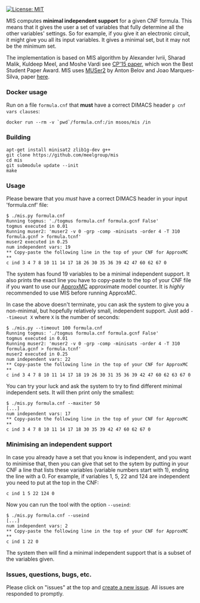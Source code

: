 [![License: MIT](https://img.shields.io/badge/License-MIT-yellow.svg)](https://opensource.org/licenses/MIT)

MIS computes **minimal independent support** for a given CNF formula. This means that it gives the user a set of variables that fully determine all the other variables' settings. So for example, if you give it an electronic circuit, it might give you all its input variables. It gives a minimal set, but it may not be the minimum set.

The implementation is based on MIS algorithm by Alexander Ivrii, Sharad Malik, Kuldeep Meel, and Moshe Vardi see [CP'15 paper](http://link.springer.com/article/10.1007/s10601-015-9204-z), which won the Best Student Paper Award. MIS uses [MUSer2](https://bitbucket.org/anton_belov/muser2) by Anton Belov and Joao Marques-Silva, paper [here](https://satassociation.org/jsat/index.php/jsat/article/view/101).

### Docker usage
Run on a file `formula.cnf` that **must** have a correct DIMACS header `p cnf vars clauses`:

```
docker run --rm -v `pwd`/formula.cnf:/in msoos/mis /in
```

### Building

```
apt-get install minisat2 zlib1g-dev g++
git clone https://github.com/meelgroup/mis
cd mis
git submodule update --init
make
```

### Usage
Please beware that you *must* have a correct DIMACS header in your input 'formula.cnf' file:

```
$ ./mis.py formula.cnf
Running togmus: './togmus formula.cnf formula.gcnf False'
togmus executed in 0.01
Running muser2: 'muser2 -v 0 -grp -comp -minisats -order 4 -T 310 formula.gcnf > formula.tcnf'
muser2 executed in 0.25
num independent vars: 19
** Copy-paste the following line in the top of your CNF for ApproxMC **
c ind 3 4 7 8 10 11 14 17 18 26 30 35 36 39 42 47 60 62 67 0
```
The system has found 19 variables to be a minimal independent support. It also prints the exact line you have to copy-paste to the top of your CNF file if you want to use our [ApproxMC](https://github.com/meelgroup/approxmc) approximate model counter. It is *highly* recommended to use MIS before running ApproxMC.

In case the above doesn't terminate, you can ask the system to give you a non-minimal, but hopefully relatively small, independent support. Just add `--timeout X` where `X` is the number of seconds:

```
$ ./mis.py --timeout 100 formula.cnf
Running togmus: './togmus formula.cnf formula.gcnf False'
togmus executed in 0.01
Running muser2: 'muser2 -v 0 -grp -comp -minisats -order 4 -T 310 formula.gcnf > formula.tcnf'
muser2 executed in 0.25
num independent vars: 22
** Copy-paste the following line in the top of your CNF for ApproxMC **
c ind 3 4 7 8 10 11 14 17 18 19 26 30 31 35 36 39 42 47 60 62 63 67 0
```

You can try your luck and ask the system to try to find different minimal independent sets. It will then print only the smallest:

```
$ ./mis.py formula.cnf --maxiter 50
[...]
num independent vars: 17
** Copy-paste the following line in the top of your CNF for ApproxMC **
c ind 3 4 7 8 10 11 14 17 18 30 35 39 42 47 60 62 67 0
```


### Minimising an independent support
In case you already have a set that you know is independent, and you want to minimise that, then you can give that set to the sytem by putting in your CNF a line that lists these variables (variable numbers start with 1), ending the line with a 0. For example, if variables 1, 5, 22 and 124 are independent you need to put at the top in the CNF:

```
c ind 1 5 22 124 0
```

Now you can run the tool with the option `--useind`:
```
$ ./mis.py formula.cnf --useind
[...]
num independent vars: 2
** Copy-paste the following line in the top of your CNF for ApproxMC **
c ind 1 22 0
```

The system then will find a minimal independent support that is a subset of the variables given.

### Issues, questions, bugs, etc.
Please click on "issues" at the top and [create a new issue](https://github.com/meelgroup/mis/issues/new). All issues are responded to promptly.
